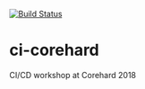 [![Build Status](https://travis-ci.org/tuzhikov/test_two.svg?branch=master)](https://travis-ci.org/tuzhikov/test_two)
# ci-corehard
CI/CD workshop at Corehard 2018
